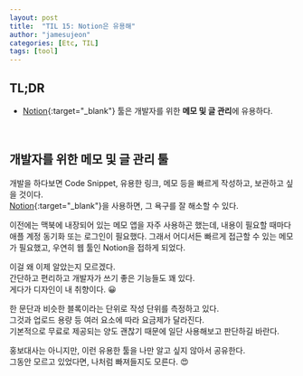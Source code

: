 ```yaml
---
layout: post
title:  "TIL 15: Notion은 유용해"
author: "jamesujeon"
categories: [Etc, TIL]
tags: [tool]
---
```


## TL;DR

- [Notion](https://www.notion.so){:target="_blank"} 툴은 개발자를 위한 **메모 및 글 관리**에 유용하다.

<br>

## 개발자를 위한 메모 및 글 관리 툴

개발을 하다보면 Code Snippet, 유용한 링크, 메모 등을 빠르게 작성하고, 보관하고 싶을 것이다.  
[Notion](https://www.notion.so){:target="_blank"}을 사용하면, 그 욕구를 잘 해소할 수 있다.

이전에는 맥북에 내장되어 있는 메모 앱을 자주 사용하곤 했는데, 내용이 필요할 때마다 애플 계정 동기화 또는 로그인이 필요했다.
그래서 어디서든 빠르게 접근할 수 있는 메모가 필요했고, 우연히 웹 툴인 Notion을 접하게 되었다.

이걸 왜 이제 알았는지 모르겠다.  
간단하고 편리하고 개발자가 쓰기 좋은 기능들도 꽤 있다.  
게다가 디자인이 내 취향이다. 😀

한 문단과 비슷한 블록이라는 단위로 작성 단위를 측정하고 있다.  
그것과 업로드 용량 등 여러 요소에 따라 요금제가 달라진다.  
기본적으로 무료로 제공되는 양도 괜찮기 때문에 일단 사용해보고 판단하길 바란다.

홍보대사는 아니지만, 이런 유용한 툴을 나만 알고 싶지 않아서 공유한다.  
그동안 모르고 있었다면, 나처럼 빠져들지도 모른다. 😍